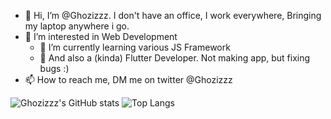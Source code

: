 - 👋 Hi, I’m @Ghozizzz. I don't have an office, I work everywhere, Bringing my laptop anywhere i go.
- 👀 I’m interested in Web Development
  - 🌱 I’m currently learning various JS Framework
  - 🌱 And also a (kinda) Flutter Developer. Not making app, but fixing bugs :)
- 📫 How to reach me, DM me on twitter @Ghozizzz

![Ghozizzz's GitHub stats](https://github-readme-stats.vercel.app/api?username=Ghozizzz&count_private=true&show_icons=true&theme=tokyonight&include_all_commits=true) ![Top Langs](https://github-readme-stats.vercel.app/api/top-langs/?username=Ghozizzz&count_private=true&show_icons=true&layout=compact&theme=tokyonight&include_all_commits=true)
